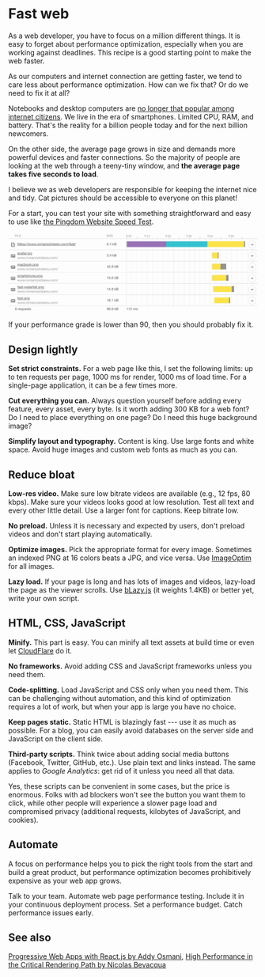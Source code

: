 # Fast web

As a web developer, you have to focus on a million different things. It is
easy to forget about performance optimization, especially when you are
working against deadlines. This recipe is a good starting point to make
the web faster.

As our computers and internet connection are getting faster, we tend to
care less about performance optimization. How can we fix that? Or do we
need to fix it at all?

Notebooks and desktop computers are [no longer that popular among internet
citizens](http://gs.statcounter.com/platform-market-share/desktop-mobile-tablet).
We live in the era of smartphones. Limited CPU, RAM, and battery. That's
the reality for a billion people today and for the next billion newcomers.

On the other side, the average page grows in size and demands more
powerful devices and faster connections. So the majority of people are
looking at the web through a teeny-tiny window, and **the average page
takes five seconds to load**.

I believe we as web developers are responsible for keeping the internet
nice and tidy. Cat pictures should be accessible to everyone on this
planet!

For a start, you can test your site with something straightforward and
easy to use like [the Pingdom Website Speed
Test](https://tools.pingdom.com).

![Pingdom Speed Test results](/fast-waterfall.png)

If your performance grade is lower than 90, then you should probably fix
it.

## Design lightly

**Set strict constraints.** For a web page like this, I set the following
limits: up to ten requests per page, 1000 ms for render, 1000 ms of load
time. For a single-page application, it can be a few times more.

**Cut everything you can.** Always question yourself before adding every
feature, every asset, every byte. Is it worth adding 300 KB for a web
font? Do I need to place everything on one page? Do I need this huge
background image?

**Simplify layout and typography.** Content is king. Use large fonts and
white space. Avoid huge images and custom web fonts as much as you can.

## Reduce bloat

**Low-res video.** Make sure low bitrate videos are available (e.g., 12
fps, 80 kbps). Make sure your videos looks good at low resolution. Test
all text and every other little detail. Use a larger font for captions.
Keep bitrate low.

**No preload.** Unless it is necessary and expected by users, don't
preload videos and don't start playing automatically.

**Optimize images.** Pick the appropriate format for every image.
Sometimes an indexed PNG at 16 colors beats a JPG, and vice versa. Use
[ImageOptim](https://imageoptim.com) for all images.

**Lazy load.** If your page is long and has lots of images and videos,
lazy-load the page as the viewer scrolls. Use
[bLazy.js](https://github.com/dinbror/blazy/) (it weights 1.4KB) or better
yet, write your own script.

## HTML, CSS, JavaScript

**Minify.** This part is easy. You can minify all text assets at build
time or even let [CloudFlare](https://www.cloudflare.com) do it.

**No frameworks.** Avoid adding CSS and JavaScript frameworks unless you
need them.

**Code-splitting.** Load JavaScript and CSS only when you need them. This
can be challenging without automation, and this kind of optimization
requires a lot of work, but when your app is large you have no choice.

**Keep pages static.** Static HTML is blazingly fast --- use it as much as
possible. For a blog, you can easily avoid databases on the server side
and JavaScript on the client side.

**Third-party scripts.** Think twice about adding social media buttons
(Facebook, Twitter, GitHub, etc.). Use plain text and links instead. The
same applies to *Google Analytics*: get rid of it unless you need all that
data.

Yes, these scripts can be convenient in some cases, but the price is
enormous. Folks with ad blockers won't see the button you want them to
click, while other people will experience a slower page load and
compromised privacy (additional requests, kilobytes of JavaScript, and
cookies).

## Automate

A focus on performance helps you to pick the right tools from the start
and build a great product, but performance optimization becomes
prohibitively expensive as your web app grows.

Talk to your team. Automate web page performance testing. Include it in
your continuous deployment process. Set a performance budget. Catch
performance issues early.

## See also

[Progressive Web Apps with React.js by Addy Osmani](https://medium.com/@addyosmani/progressive-web-apps-with-react-js-part-2-page-load-performance-33b932d97cf2),
[High Performance in the Critical Rendering Path by Nicolas Bevacqua](https://www.youtube.com/watch?v=PqA3jBpT6T0)
